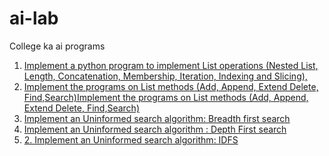 # ai-lab
College ka ai programs<br>
<ol>
<li><a href="https://github.com/Epicprogrammer1/ai-lab/blob/main/Python_lists.py">Implement a python program to implement List operations (Nested List, Length, Concatenation, Membership, Iteration, Indexing and Slicing),</a></li>
 <li><a href="https://github.com/Epicprogrammer1/ai-lab/blob/main/Python_lists_2.py">Implement the programs on List methods (Add, Append, Extend Delete, Find,Search)Implement the programs on List methods (Add, Append, Extend Delete, Find,Search)</a></li>
  <li><a href="https://github.com/Epicprogrammer1/ai-lab/blob/main/BFS.py">Implement an Uninformed search algorithm: Breadth first search</a></li>
 <li><a href="DFS.py">Implement an Uninformed search algorithm : Depth First search </a></li>
 <li><a href="/IDFS.py">2.	Implement an Uninformed search algorithm: IDFS</a></li>
</ol>

